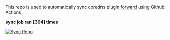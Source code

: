 This repo is used to automatically sync coredns plugin [forward](https://github.com/QZLin/forward) using Github Actions

**sync job ran [304] times**

[![Sync Repo](https://github.com/QZLin/coredns-extract/actions/workflows/sync.yaml/badge.svg)](https://github.com/QZLin/coredns-extract/actions/workflows/sync.yaml)
